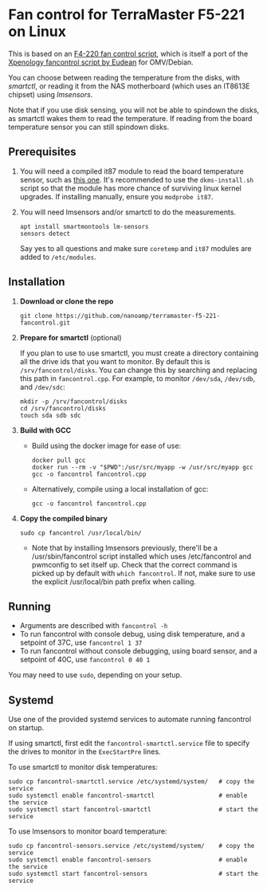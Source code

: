 # Fan control for TerraMaster F5-221 on Linux

This is based on an [F4-220 fan control script](https://github.com/cinzas/terramaster-fancontrol), which is itself a port of the [Xpenology fancontrol script by Eudean](https://xpenology.com/forum/topic/14007-terramaster-f4-220-fan-control/?ct=1559481439) for OMV/Debian.

You can choose between reading the temperature from the disks, with _smartctl_, or reading it from the NAS motherboard (which uses an IT8613E chipset) using _lmsensors_.

Note that if you use disk sensing, you will not be able to spindown the disks, as smartctl wakes them to read the temperature. If reading from the board temperature sensor you can still spindown disks.

## Prerequisites

1. You will need a compiled it87 module to read the board temperature sensor, such as [this one](https://github.com/frankcrawford/it87.git). It's recommended to use the `dkms-install.sh` script so that the module has more chance of surviving linux kernel upgrades. If installing manually, ensure you `modprobe it87`.

2. You will need lmsensors and/or smartctl to do the measurements.
    ```
    apt install smartmontools lm-sensors
    sensors detect
    ```
    Say yes to all questions and make sure `coretemp` and `it87` modules are added to `/etc/modules`.

## Installation

1. **Download or clone the repo**

    ```git clone https://github.com/nanoamp/terramaster-f5-221-fancontrol.git```

2. **Prepare for smartctl** (optional)

    If you plan to use to use smartctl, you must create a directory containing all the drive ids that you want to monitor. By default this is `/srv/fancontrol/disks`. You can change this by searching and replacing this path in `fancontrol.cpp`.
    For example, to monitor `/dev/sda`, `/dev/sdb`, and `/dev/sdc`:

    ```
    mkdir -p /srv/fancontrol/disks
    cd /srv/fancontrol/disks
    touch sda sdb sdc
    ```

3. **Build with GCC**
   - Build using the docker image for ease of use:

       ```
       docker pull gcc
       docker run --rm -v "$PWD":/usr/src/myapp -w /usr/src/myapp gcc gcc -o fancontrol fancontrol.cpp
       ```
   - Alternatively, compile using a local installation of gcc:

       ```
       gcc -o fancontrol fancontrol.cpp
       ```

4. **Copy the compiled binary**

    ```
    sudo cp fancontrol /usr/local/bin/
    ```
    - Note that by installing lmsensors previously, there'll be a /usr/sbin/fancontrol script installed which uses /etc/fancontrol and pwmconfig to set itself up. Check that the correct command is picked up by default with `which fancontrol`. If not, make sure to use the explicit /usr/local/bin path prefix when calling. 

## Running

- Arguments are described with `fancontrol -h`
- To run fancontrol with console debug, using disk temperature, and a setpoint of 37C, use `fancontrol 1 37 `
- To run fancontrol without console debugging, using board sensor, and a setpoint of 40C, use `fancontrol 0 40 1`

You may need to use `sudo`, depending on your setup.

## Systemd

Use one of the provided systemd services to automate running fancontrol on startup.

If using smartctl, first edit the `fancontrol-smartctl.service` file to specify the drives to monitor in the `ExecStartPre` lines.

To use smartctl to monitor disk temperatures:

```
sudo cp fancontrol-smartctl.service /etc/systemd/system/   # copy the service
sudo systemctl enable fancontrol-smartctl                  # enable the service
sudo systemctl start fancontrol-smartctl                   # start the service
```

To use lmsensors to monitor board temperature:

```
sudo cp fancontrol-sensors.service /etc/systemd/system/    # copy the service
sudo systemctl enable fancontrol-sensors                   # enable the service
sudo systemctl start fancontrol-sensors                    # start the service
```
